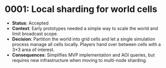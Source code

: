 # 0001: Local sharding for world cells

- **Status**: Accepted
- **Context**: Early prototypes needed a simple way to scale the world and limit broadcast scope.
- **Decision**: Partition the world into grid cells and let a single simulation process manage all cells locally. Players hand over between cells with a 3×3 area of interest.
- **Consequences**: Simplifies MVP implementation and AOI queries, but requires new infrastructure when moving to multi-node sharding.

